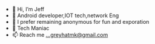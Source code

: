 - 👋 Hi, I’m Jeff
- 👀 Android developer,IOT tech,network Eng
- 🌱 I prefer remaining anonymous for fun and exporation
- 💞️ Tech Maniac
- 📫 Reach me ...greyhatmk@gmail.com
<!---
G-TechJeff/G-TechJeff is a ✨ special ✨ repository because its `README.md` (this file) appears on your GitHub profile.
You can click the Preview link to take a look at your changes.
--->
